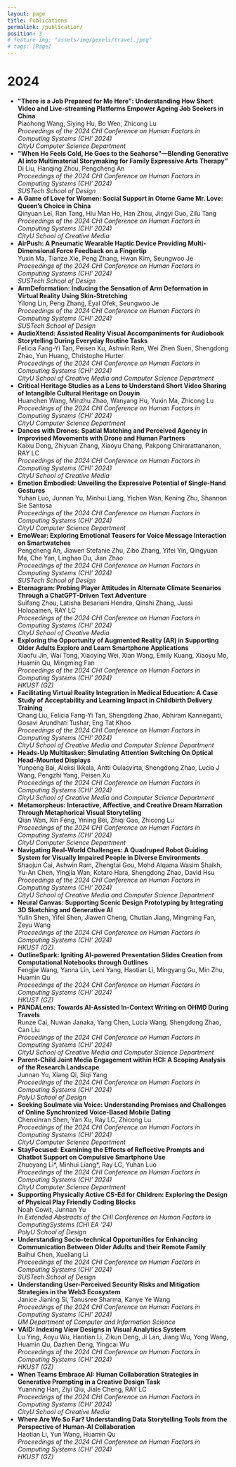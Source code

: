 ```yaml
---
layout: page
title: Publications
permalink: /publication/
position: 3
# feature-img: "assets/img/pexels/travel.jpeg"
# tags: [Page]
---
```


# 2024
- **"There is a Job Prepared for Me Here": Understanding How Short Video and Live-streaming Platforms Empower Ageing Job Seekers in China** <br/>
Piaohong Wang, Siying Hu, Bo Wen, Zhicong Lu <br/>
*Proceedings of the 2024 CHI Conference on Human Factors in Computing Systems (CHI' 2024)* <br/>
*CityU Computer Science Department*
- **"When He Feels Cold, He Goes to the Seahorse"—Blending Generative AI into Multimaterial Storymaking for Family Expressive Arts Therapy"** <br/>
Di Liu, Hanqing Zhou, Pengcheng An <br/>
*Proceedings of the 2024 CHI Conference on Human Factors in Computing Systems (CHI' 2024)* <br/>
*SUSTech School of Design*
- **A Game of Love for Women: Social Support in Otome Game Mr. Love: Queen’s Choice in China** <br/>
Qinyuan Lei, Ran Tang, Hiu Man Ho, Han Zhou, Jingyi Guo, Zilu Tang <br/>
*Proceedings of the 2024 CHI Conference on Human Factors in Computing Systems (CHI' 2024)* <br/>
*CityU School of Creative Media*
- **AirPush: A Pneumatic Wearable Haptic Device Providing Multi-Dimensional Force Feedback on a Fingertip** <br/>
Yuxin Ma, Tianze Xie, Peng Zhang, Hwan Kim, Seungwoo Je <br/>
*Proceedings of the 2024 CHI Conference on Human Factors in Computing Systems (CHI' 2024)* <br/>
*SUSTech School of Design*
- **ArmDeformation: Inducing the Sensation of Arm Deformation in Virtual Reality Using Skin-Stretching** <br/>
Yilong Lin, Peng Zhang, Eyal Ofek, Seungwoo Je <br/>
*Proceedings of the 2024 CHI Conference on Human Factors in Computing Systems (CHI' 2024)* <br/>
*SUSTech School of Design*
- **AudioXtend: Assisted Reality Visual Accompaniments for Audiobook Storytelling During Everyday Routine Tasks** <br/>
Felicia Fang-Yi Tan, Peisen Xu, Ashwin Ram, Wei Zhen Suen, Shengdong Zhao, Yun Huang, Christophe Hurter <br/>
*Proceedings of the 2024 CHI Conference on Human Factors in Computing Systems (CHI' 2024)* <br/>
*CityU School of Creative Media and Computer Science Department*
- **Critical Heritage Studies as a Lens to Understand Short Video Sharing of Intangible Cultural Heritage on Douyin** <br/>
Huanchen Wang, Minzhu Zhao, Wanyang Hu, Yuxin Ma, Zhicong Lu <br/>
*Proceedings of the 2024 CHI Conference on Human Factors in Computing Systems (CHI' 2024)* <br/>
*CityU Computer Science Department*
- **Dances with Drones: Spatial Matching and Perceived Agency in Improvised Movements with Drone and Human Partners** <br/>
Kaixu Dong, Zhiyuan Zhang, Xiaoyu Chang, Pakpong Chirarattananon, RAY LC <br/>
*Proceedings of the 2024 CHI Conference on Human Factors in Computing Systems (CHI' 2024)* <br/>
*CityU School of Creative Media*
- **Emotion Embodied: Unveiling the Expressive Potential of Single-Hand Gestures** <br/>
Yuhan Luo, Junnan Yu, Minhui Liang, Yichen Wan, Kening Zhu, Shannon Sie Santosa <br/>
*Proceedings of the 2024 CHI Conference on Human Factors in Computing Systems (CHI' 2024)* <br/>
*CityU Computer Science Department*
- **EmoWear: Exploring Emotional Teasers for Voice Message Interaction on Smartwatches** <br/>
Pengcheng An, Jiawen Stefanie Zhu, Zibo Zhang, Yifei Yin, Qingyuan Ma, Che Yan, Linghao Du, Jian Zhao <br/>
*Proceedings of the 2024 CHI Conference on Human Factors in Computing Systems (CHI' 2024)* <br/>
*SUSTech School of Design*
- **Eternagram: Probing Player Attitudes in Alternate Climate Scenarios Through a ChatGPT-Driven Text Adventure** <br/>
Suifang Zhou, Latisha Besariani Hendra, Qinshi Zhang, Jussi Holopainen, RAY LC <br/>
*Proceedings of the 2024 CHI Conference on Human Factors in Computing Systems (CHI' 2024)* <br/>
*CityU School of Creative Media*
- **Exploring the Opportunity of Augmented Reality (AR) in Supporting Older Adults Explore and Learn Smartphone Applications** <br/>
Xiaofu Jin, Wai Tong, Xiaoying Wei, Xian Wang, Emily Kuang, Xiaoyu Mo, Huamin Qu, Mingming Fan <br/>
*Proceedings of the 2024 CHI Conference on Human Factors in Computing Systems (CHI' 2024)* <br/>
*HKUST (GZ)*
- **Facilitating Virtual Reality Integration in Medical Education: A Case Study of Acceptability and Learning Impact in Childbirth Delivery Training** <br/>
Chang Liu, Felicia Fang-Yi Tan, Shengdong Zhao, Abhiram Kanneganti, Gosavi Arundhati Tushar, Eng Tat Khoo <br/>
*Proceedings of the 2024 CHI Conference on Human Factors in Computing Systems (CHI' 2024)* <br/>
*CityU School of Creative Media and Computer Science Department*
- **Heads-Up Multitasker: Simulating Attention Switching On Optical Head-Mounted Displays** <br/>
Yunpeng Bai, Aleksi Ikkala, Antti Oulasvirta, Shengdong Zhao, Lucia J Wang, Pengzhi Yang, Peisen Xu <br/>
*Proceedings of the 2024 CHI Conference on Human Factors in Computing Systems (CHI' 2024)* <br/>
*CityU School of Creative Media and Computer Science Department*
- **Metamorpheus: Interactive, Affective, and Creative Dream Narration Through Metaphorical Visual Storytelling** <br/>
Qian Wan, Xin Feng, Yining Bei, Zhiqi Gao, Zhicong Lu <br/>
*Proceedings of the 2024 CHI Conference on Human Factors in Computing Systems (CHI' 2024)* <br/>
*CityU Computer Science Department*
- **Navigating Real-World Challenges: A Quadruped Robot Guiding System for Visually Impaired People in Diverse Environments** <br/>
Shaojun Cai, Ashwin Ram, Zhengtai Gou, Mohd Alqama Wasim Shaikh, Yu-An Chen, Yingjia Wan, Kotaro Hara, Shengdong Zhao, David Hsu <br/>
*Proceedings of the 2024 CHI Conference on Human Factors in Computing Systems (CHI' 2024)* <br/>
*CityU School of Creative Media and Computer Science Department*
- **Neural Canvas: Supporting Scenic Design Prototyping by Integrating 3D Sketching and Generative AI** <br/>
Yulin Shen, Yifei Shen, Jiawen Cheng, Chutian Jiang, Mingming Fan, Zeyu Wang <br/>
*Proceedings of the 2024 CHI Conference on Human Factors in Computing Systems (CHI' 2024)* <br/>
*HKUST (GZ)*
- **OutlineSpark: Igniting AI-powered Presentation Slides Creation from Computational Notebooks through Outlines** <br/>
Fengjie Wang, Yanna Lin, Leni Yang, Haotian Li, Mingyang Gu, Min Zhu, Huamin Qu <br/>
*Proceedings of the 2024 CHI Conference on Human Factors in Computing Systems (CHI' 2024)* <br/>
*HKUST (GZ)*
- **PANDALens: Towards AI-Assisted In-Context Writing on OHMD During Travels** <br/>
Runze Cai, Nuwan Janaka, Yang Chen, Lucia Wang, Shengdong Zhao, Can Liu <br/>
*Proceedings of the 2024 CHI Conference on Human Factors in Computing Systems (CHI' 2024)* <br/>
*CityU School of Creative Media and Computer Science Department*
- **Parent-Child Joint Media Engagement within HCI: A Scoping Analysis of the Research Landscape** <br/>
Junnan Yu, Xiang Qi, Siqi Yang <br/>
*Proceedings of the 2024 CHI Conference on Human Factors in Computing Systems (CHI' 2024)* <br/>
*PolyU School of Design*
- **Seeking Soulmate via Voice: Understanding Promises and Challenges of Online Synchronized Voice-Based Mobile Dating** <br/>
Chenxinran Shen, Yan Xu, Ray LC, Zhicong Lu <br/>
*Proceedings of the 2024 CHI Conference on Human Factors in Computing Systems (CHI' 2024)* <br/>
*CityU Computer Science Department*
- **StayFocused: Examining the Effects of Reflective Prompts and Chatbot Support on Compulsive Smartphone Use** <br/>
Zhuoyang Li*, Minhui Liang*, Ray LC, Yuhan Luo <br/>
*Proceedings of the 2024 CHI Conference on Human Factors in Computing Systems (CHI' 2024)* <br/>
*CityU Computer Science Department*
- **Supporting Physically Active CS-Ed for Children: Exploring the Design of Physical Play Friendly Coding Blocks** <br/>
Noah Cowit, Junnan Yu <br/>
*In Extended Abstracts of the CHI Conference on Human Factors in ComputingSystems (CHI EA '24)* <br/>
*PolyU School of Design*
- **Understanding Socio-technical Opportunities for Enhancing Communication Between Older Adults and their Remote Family** <br/>
Baihui Chen, Xueliang Li <br/>
*Proceedings of the 2024 CHI Conference on Human Factors in Computing Systems (CHI' 2024)* <br/>
*SUSTech School of Design*
- **Understanding User-Perceived Security Risks and Mitigation Strategies in the Web3 Ecosystem** <br>
Janice Jianing Si, Tanusree Sharma, Kanye Ye Wang <br/>
*Proceedings of the 2024 CHI Conference on Human Factors in Computing Systems (CHI' 2024)* <br/>
*UM Department of Computer and Information Science*
- **VAID: Indexing View Designs in Visual Analytics System** <br/>
Lu Ying, Aoyu Wu, Haotian Li, Zikun Deng, Ji Lan, Jiang Wu, Yong Wang, Huamin Qu, Dazhen Deng, Yingcai Wu <br/>
*Proceedings of the 2024 CHI Conference on Human Factors in Computing Systems (CHI' 2024)* <br/>
*HKUST (GZ)*
- **When Teams Embrace AI: Human Collaboration Strategies in Generative Prompting in a Creative Design Task** <br/>
Yuanning Han, Ziyi Qiu, Jiale Cheng, RAY LC <br/>
*Proceedings of the 2024 CHI Conference on Human Factors in Computing Systems (CHI' 2024)* <br/>
*CityU School of Creative Media*
- **Where Are We So Far? Understanding Data Storytelling Tools from the Perspective of Human-AI Collaboration** <br/>
Haotian Li, Yun Wang, Huamin Qu <br/>
*Proceedings of the 2024 CHI Conference on Human Factors in Computing Systems (CHI' 2024)* <br/>
*HKUST (GZ)*